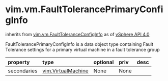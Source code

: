 vim.vm.FaultTolerancePrimaryConfigInfo
======================================
inherits from [vim.vm.FaultToleranceConfigInfo](docs/vim.vm.FaultToleranceConfigInfo.md)
as of [vSphere API 4.0](vim.version.md#vim.version.version5)


FaultTolerancePrimaryConfigInfo is a data object type containing Fault Tolerance   settings for a primary virtual machine in a fault tolerance group

| property | type | optional | priv | desc |
|:---------|:-----|:---------|:-----|:-----|
| secondaries | [vim.VirtualMachine](vim.VirtualMachine.md "vim.VirtualMachine") | None | None |  |


